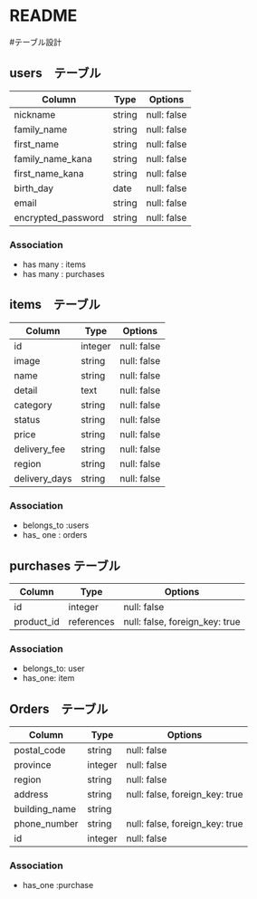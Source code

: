 # README


#テーブル設計

## users　テーブル

| Column                |  Type   |  Options    |
| --------------------- | ------- | ----------- |
| nickname              | string  | null: false |
| family_name           | string  | null: false |
| first_name            | string  | null: false |
| family_name_kana      | string  | null: false |
| first_name_kana       | string  | null: false |
| birth_day             | date    | null: false |
| email                 | string  | null: false |
| encrypted_password    | string  | null: false |


### Association

- has many : items
- has many : purchases




## items　テーブル

| Column           |  Type   | Options     |
| ---------------- |-------- | ------------|
| id               | integer | null: false |
| image            | string  | null: false |
| name             | string  | null: false |
| detail           | text    | null: false |
| category         | string  | null: false |
| status           | string  | null: false |
| price            | string  | null: false |
| delivery_fee     | string  | null: false |
| region           | string  | null: false |
| delivery_days    | string  | null: false |

### Association

- belongs_to :users
- has_ one : orders



## purchases テーブル

| Column        |  Type      |  Options                       |
|-------------- | ---------- | ------------------------------ |
| id            | integer    | null: false                    |
| product_id    | references | null: false, foreign_key: true |

### Association

- belongs_to: user
- has_one: item



## Orders　テーブル

| Column        |  Type      |  Options                       |
|-------------- | ---------- | ------------------------------ |
| postal_code   | string     | null: false                    |
| province      | integer    | null: false                    |
| region        | string     | null: false                    |
| address       | string     | null: false, foreign_key: true |
| building_name | string     |                                | 
| phone_number  | string     | null: false, foreign_key: true |
| id            | integer    | null: false                    |

### Association

- has_one :purchase
